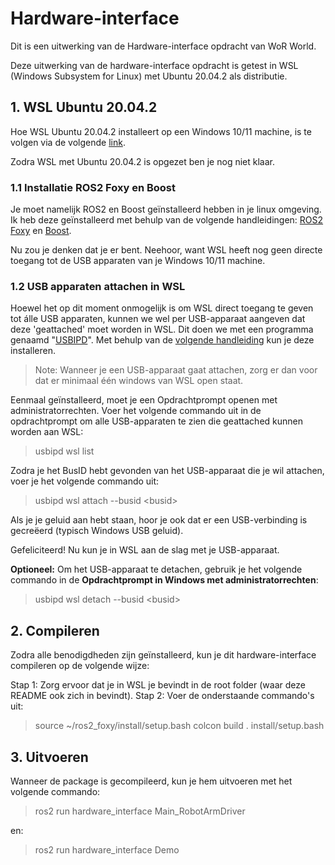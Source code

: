 # Hardware-interface
Dit is een uitwerking van de Hardware-interface opdracht van WoR World.

Deze uitwerking van de hardware-interface opdracht is getest in WSL (Windows Subsystem for Linux) met Ubuntu 20.04.2 als distributie.

## 1. WSL Ubuntu 20.04.2

Hoe WSL Ubuntu 20.04.2 installeert op een Windows 10/11 machine, is te volgen via de volgende [link](https://ubuntu.com/tutorials/install-ubuntu-on-wsl2-on-windows-11-with-gui-support#1-overview).

Zodra WSL met Ubuntu 20.04.2 is opgezet ben je nog niet klaar. 

### 1.1 Installatie ROS2 Foxy en Boost
Je moet namelijk ROS2 en Boost geïnstalleerd hebben in je linux omgeving.<br>Ik heb deze geïnstalleerd met behulp van de volgende handleidingen: [ROS2 Foxy](https://docs.ros.org/en/foxy/Installation/Alternatives/Ubuntu-Development-Setup.html) en [Boost](https://stackoverflow.com/questions/12578499/how-to-install-boost-on-ubuntu).

Nu zou je denken dat je er bent. Neehoor, want WSL heeft nog geen directe toegang tot de USB apparaten van je Windows 10/11 machine. 

### 1.2 USB apparaten attachen in WSL

Hoewel het op dit moment onmogelijk is om WSL direct toegang te geven tot álle USB apparaten, kunnen we wel per USB-apparaat aangeven dat deze 'geattached' moet worden in WSL. Dit doen we met een programma genaamd "[USBIPD](https://github.com/dorssel/usbipd-win/releases)". Met behulp van de [volgende handleiding](https://devblogs.microsoft.com/commandline/connecting-usb-devices-to-wsl/) kun je deze installeren.

> Note: Wanneer je een USB-apparaat gaat attachen, zorg er dan voor dat er minimaal één windows van WSL open staat.

Eenmaal geïnstalleerd, moet je een Opdrachtprompt openen met administratorrechten.
Voer het volgende commando uit in de opdrachtprompt om alle USB-apparaten te zien die geattached kunnen worden aan WSL:
> usbipd wsl list

Zodra je het BusID hebt gevonden van het USB-apparaat die je wil attachen, voer je het volgende commando uit:
> usbipd wsl attach --busid \<busid>

Als je je geluid aan hebt staan, hoor je ook dat er een USB-verbinding is gecreëerd (typisch Windows USB geluid).

Gefeliciteerd! Nu kun je in WSL aan de slag met je USB-apparaat.

<b>Optioneel:</b>
Om het USB-apparaat te detachen, gebruik je het volgende commando in de <b>Opdrachtprompt in Windows met administratorrechten</b>:
> usbipd wsl detach --busid \<busid>

## 2. Compileren

Zodra alle benodigdheden zijn geïnstalleerd, kun je dit hardware-interface compileren op de volgende wijze:

Stap 1: Zorg ervoor dat je in WSL je bevindt in de root folder (waar deze README ook zich in bevindt).
Stap 2: Voer de onderstaande commando's uit:
> source ~/ros2_foxy/install/setup.bash
> colcon build
> . install/setup.bash

## 3. Uitvoeren

Wanneer de package is gecompileerd, kun je hem uitvoeren met het volgende commando:
> ros2 run hardware_interface Main_RobotArmDriver

en:
> ros2 run hardware_interface Demo


